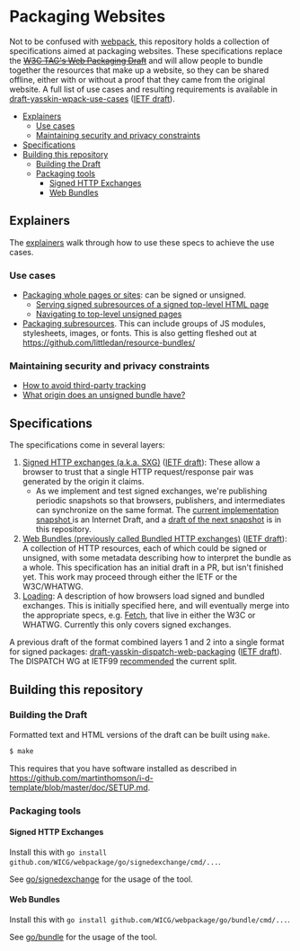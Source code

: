 # Packaging Websites

Not to be confused with [webpack](https://webpack.js.org/), this repository
holds a collection of specifications aimed at packaging websites. These
specifications replace the ~~[W3C TAG's Web Packaging
Draft](https://w3ctag.github.io/packaging-on-the-web/)~~ and will allow people
to bundle together the resources that make up a website, so they can be shared
offline, either with or without a proof that they came from the original
website. A full list of use cases and resulting requirements is available in
[draft-yasskin-wpack-use-cases](https://wicg.github.io/webpackage/draft-yasskin-wpack-use-cases.html)
([IETF
draft](https://tools.ietf.org/html/draft-yasskin-wpack-use-cases)).

<!-- TOC -->

- [Explainers](#explainers)
  - [Use cases](#use-cases)
  - [Maintaining security and privacy constraints](#maintaining-security-and-privacy-constraints)
- [Specifications](#specifications)
- [Building this repository](#building-this-repository)
  - [Building the Draft](#building-the-draft)
  - [Packaging tools](#packaging-tools)
    - [Signed HTTP Exchanges](#signed-http-exchanges)
    - [Web Bundles](#web-bundles)

<!-- /TOC -->

## Explainers

The [explainers](explainers/) walk through how to use these specs to
achieve the use cases.

### Use cases

* [Packaging whole pages or sites](explainers/authoritative-site-sharing.md): can be
  signed or unsigned.
   * [Serving signed subresources of a signed top-level HTML
     page](explainers/signed-exchange-subresource-substitution.md)
   * [Navigating to top-level unsigned pages](explainers/navigation-to-unsigned-bundles.md)
* [Packaging subresources](explainers/subresource-loading.md). This can include groups of
  JS modules, stylesheets, images, or fonts. This is also getting fleshed out at
  https://github.com/littledan/resource-bundles/

### Maintaining security and privacy constraints

* [How to avoid third-party tracking](explainers/anti-tracking.md)
* [What origin does an unsigned bundle have?](explainers/bundle-urls-and-origins.md)

## Specifications

The specifications come in several layers:

1. [Signed HTTP exchanges (a.k.a. SXG)](https://wicg.github.io/webpackage/draft-yasskin-http-origin-signed-responses.html)
   ([IETF draft](https://tools.ietf.org/html/draft-yasskin-http-origin-signed-responses)):
   These allow a browser to trust that a single HTTP request/response pair was
   generated by the origin it claims.
   * As we implement and test signed exchanges, we're publishing periodic
     snapshots so that browsers, publishers, and intermediates can synchronize
     on the same format. The [current implementation snapshot
     ](https://tools.ietf.org/html/draft-yasskin-httpbis-origin-signed-exchanges-impl)
     is an Internet Draft, and a [draft of the next
     snapshot](https://wicg.github.io/webpackage/draft-yasskin-httpbis-origin-signed-exchanges-impl.html)
     is in this repository.
1. [Web Bundles (previously called Bundled HTTP exchanges)](https://wicg.github.io/webpackage/draft-yasskin-wpack-bundled-exchanges.html)
   ([IETF draft](https://tools.ietf.org/html/draft-yasskin-wpack-bundled-exchanges)):
   A collection of HTTP resources, each of which could be signed or unsigned, with
   some metadata describing how to interpret the bundle as a whole. This
   specification has an initial draft in a PR, but isn't finished yet. This work
   may proceed through either the IETF or the W3C/WHATWG.
1. [Loading](https://wicg.github.io/webpackage/loading.html): A description of
   how browsers load signed and bundled exchanges. This is initially specified
   here, and will eventually merge into the appropriate specs, e.g.
   [Fetch](https://fetch.spec.whatwg.org/), that live in either the W3C or
   WHATWG. Currently this only covers signed exchanges.

A previous draft of the format combined layers 1 and 2 into a single format for
signed packages:
[draft-yasskin-dispatch-web-packaging](https://wicg.github.io/webpackage/draft-yasskin-dispatch-web-packaging.html)
([IETF draft](https://tools.ietf.org/html/draft-yasskin-dispatch-web-packaging)).
The DISPATCH WG at IETF99
[recommended](https://datatracker.ietf.org/doc/minutes-99-dispatch/) the current
split.

## Building this repository

### Building the Draft

Formatted text and HTML versions of the draft can be built using `make`.

```sh
$ make
```

This requires that you have software installed as described in
https://github.com/martinthomson/i-d-template/blob/master/doc/SETUP.md.

### Packaging tools

#### Signed HTTP Exchanges

Install this with `go install github.com/WICG/webpackage/go/signedexchange/cmd/...`.

See [go/signedexchange](go/signedexchange) for the usage of the tool.

#### Web Bundles

Install this with `go install github.com/WICG/webpackage/go/bundle/cmd/...`.

See [go/bundle](go/bundle) for the usage of the tool.
